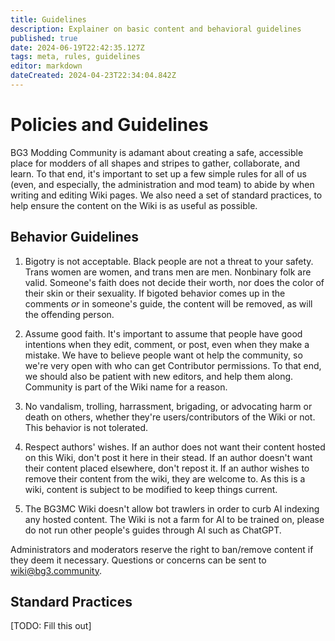 ```yaml
---
title: Guidelines
description: Explainer on basic content and behavioral guidelines
published: true
date: 2024-06-19T22:42:35.127Z
tags: meta, rules, guidelines
editor: markdown
dateCreated: 2024-04-23T22:34:04.842Z
---
```


# Policies and Guidelines
BG3 Modding Community is adamant about creating a safe, accessible place for modders of all shapes and stripes to gather, collaborate, and learn. To that end, it's important to set up a few simple rules for all of us (even, and especially, the administration and mod team) to abide by when writing and editing Wiki pages. We also need a set of standard practices, to help ensure the content on the Wiki is as useful as possible.


## Behavior Guidelines 
1. Bigotry is not acceptable. Black people are not a threat to your safety. Trans women are women, and trans men are men. Nonbinary folk are valid. Someone's faith does not decide their worth, nor does the color of their skin or their sexuality. If bigoted behavior comes up in the comments *or* in someone's guide, the content will be removed, as will the offending person.

2. Assume good faith. It's important to assume that people have good intentions when they edit, comment, or post, even when they make a mistake. We have to believe people want ot help the community, so we're very open with who can get Contributor permissions. To that end, we should also be patient with new editors, and help them along. Community is part of the Wiki name for a reason.

3. No vandalism, trolling, harrassment, brigading, or advocating harm or death on others, whether they're users/contributors of the Wiki or not. This behavior is not tolerated.

4. Respect authors' wishes. If an author does not want their content hosted on this Wiki, don't post it here in their stead. If an author doesn't want their content placed elsewhere, don't repost it. If an author wishes to remove their content from the wiki, they are welcome to. As this is a wiki, content is subject to be modified to keep things current.

5. The BG3MC Wiki doesn't allow bot trawlers in order to curb AI indexing any hosted content. The Wiki is not a farm for AI to be trained on, please do not run other people's guides through AI such as ChatGPT.

Administrators and moderators reserve the right to ban/remove content if they deem it necessary. Questions or concerns can be sent to wiki@bg3.community.

## Standard Practices

[TODO: Fill this out]


